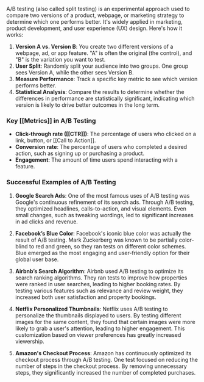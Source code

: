 A/B testing (also called split testing) is an experimental approach used to compare two versions of a product, webpage, or marketing strategy to determine which one performs better. It's widely applied in marketing, product development, and user experience (UX) design. Here's how it works:

1. **Version A vs. Version B**: You create two different versions of a webpage, ad, or app feature. "A" is often the original (the control), and "B" is the variation you want to test.
2. **User Split**: Randomly split your audience into two groups. One group sees Version A, while the other sees Version B.
3. **Measure Performance**: Track a specific key metric to see which version performs better.
4. **Statistical Analysis**: Compare the results to determine whether the differences in performance are statistically significant, indicating which version is likely to drive better outcomes in the long term.

### Key [[Metrics]] in A/B Testing
- **Click-through rate ([[CTR]])**: The percentage of users who clicked on a link, button, or [[Call to Action]].
- **Conversion rate**: The percentage of users who completed a desired action, such as signing up or purchasing a product.
- **Engagement**: The amount of time users spend interacting with a feature.

### Successful Examples of A/B Testing

1. **Google Search Ads**: One of the most famous uses of A/B testing was Google's continuous refinement of its search ads. Through A/B testing, they optimized headlines, calls-to-action, and visual elements. Even small changes, such as tweaking wordings, led to significant increases in ad clicks and revenue.

2. **Facebook’s Blue Color**: Facebook's iconic blue color was actually the result of A/B testing. Mark Zuckerberg was known to be partially color-blind to red and green, so they ran tests on different color schemes. Blue emerged as the most engaging and user-friendly option for their global user base.

3. **Airbnb’s Search Algorithm**: Airbnb used A/B testing to optimize its search ranking algorithms. They ran tests to improve how properties were ranked in user searches, leading to higher booking rates. By testing various features such as relevance and review weight, they increased both user satisfaction and property bookings.

4. **Netflix Personalized Thumbnails**: Netflix uses A/B testing to personalize the thumbnails displayed to users. By testing different images for the same content, they found that certain images were more likely to grab a user's attention, leading to higher engagement. This customization based on viewer preferences has greatly increased viewership.

5. **Amazon's Checkout Process**: Amazon has continuously optimized its checkout process through A/B testing. One test focused on reducing the number of steps in the checkout process. By removing unnecessary steps, they significantly increased the number of completed purchases.